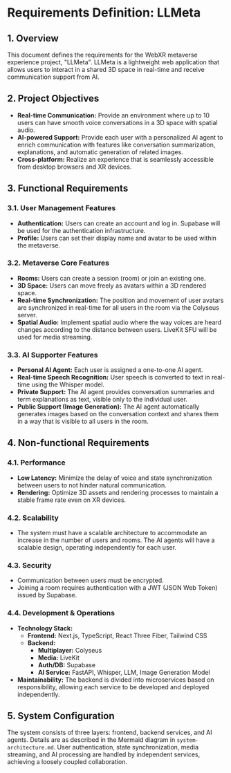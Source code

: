 # Requirements Definition: LLMeta

## 1. Overview

This document defines the requirements for the WebXR metaverse experience project, "LLMeta". LLMeta is a lightweight web application that allows users to interact in a shared 3D space in real-time and receive communication support from AI.

## 2. Project Objectives

- **Real-time Communication:** Provide an environment where up to 10 users can have smooth voice conversations in a 3D space with spatial audio.
- **AI-powered Support:** Provide each user with a personalized AI agent to enrich communication with features like conversation summarization, explanations, and automatic generation of related images.
- **Cross-platform:** Realize an experience that is seamlessly accessible from desktop browsers and XR devices.

## 3. Functional Requirements

### 3.1. User Management Features

- **Authentication:** Users can create an account and log in. Supabase will be used for the authentication infrastructure.
- **Profile:** Users can set their display name and avatar to be used within the metaverse.

### 3.2. Metaverse Core Features

- **Rooms:** Users can create a session (room) or join an existing one.
- **3D Space:** Users can move freely as avatars within a 3D rendered space.
- **Real-time Synchronization:** The position and movement of user avatars are synchronized in real-time for all users in the room via the Colyseus server.
- **Spatial Audio:** Implement spatial audio where the way voices are heard changes according to the distance between users. LiveKit SFU will be used for media streaming.

### 3.3. AI Supporter Features

- **Personal AI Agent:** Each user is assigned a one-to-one AI agent.
- **Real-time Speech Recognition:** User speech is converted to text in real-time using the Whisper model.
- **Private Support:** The AI agent provides conversation summaries and term explanations as text, visible only to the individual user.
- **Public Support (Image Generation):** The AI agent automatically generates images based on the conversation context and shares them in a way that is visible to all users in the room.

## 4. Non-functional Requirements

### 4.1. Performance

- **Low Latency:** Minimize the delay of voice and state synchronization between users to not hinder natural communication.
- **Rendering:** Optimize 3D assets and rendering processes to maintain a stable frame rate even on XR devices.

### 4.2. Scalability

- The system must have a scalable architecture to accommodate an increase in the number of users and rooms. The AI agents will have a scalable design, operating independently for each user.

### 4.3. Security

- Communication between users must be encrypted.
- Joining a room requires authentication with a JWT (JSON Web Token) issued by Supabase.

### 4.4. Development & Operations

- **Technology Stack:**
    - **Frontend:** Next.js, TypeScript, React Three Fiber, Tailwind CSS
    - **Backend:**
        - **Multiplayer:** Colyseus
        - **Media:** LiveKit
        - **Auth/DB:** Supabase
        - **AI Service:** FastAPI, Whisper, LLM, Image Generation Model
- **Maintainability:** The backend is divided into microservices based on responsibility, allowing each service to be developed and deployed independently.

## 5. System Configuration

The system consists of three layers: frontend, backend services, and AI agents. Details are as described in the Mermaid diagram in `system-architecture.md`. User authentication, state synchronization, media streaming, and AI processing are handled by independent services, achieving a loosely coupled collaboration.
